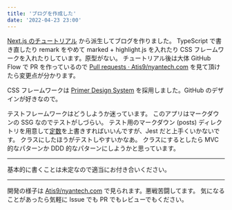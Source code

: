 ```yaml
---
title: 'ブログを作成した'
date: '2022-04-23 23:00'
---
```


[Next.js のチュートリアル](https://nextjs.org/learn/basics/create-nextjs-app) から派生してブログを作りました。
TypeScript で書き直したり remark をやめて marked + highlight.js を入れたり CSS フレームワークを入れたりしています。原型がない。
チュートリアル後は大体 GitHub Flow で PR を作っているので [Pull requests · Atis9/nyantech\.com](https://github.com/Atis9/nyantech.com/pulls?q=is%3Apr+is%3Aclosed) を見て頂けたら変更点が分かります。

CSS フレームワークは [Primer Design System](https://primer.style/) を採用しました。GitHub のデザインが好きなので。

テストフレームワークはどうしようか迷っています。
このアプリはマークダウンの SSG なのでテストがしづらい。
テスト用のマークダウン (posts) ディレクトリを用意して[定数](https://github.com/Atis9/nyantech.com/blob/6b36b14160625764273b758c1286a7583ad5fbcb/lib/posts.ts#L8)を上書きすればいいんですが、Jest だと上手くいかないです。
クラスにしたほうがテストしやすいかなあ。
クラスにするとしたら MVC 的なパターンか DDD 的なパターンにしようかと思っています。

----

基本的に書くことは未定なので適当にお付き合いください。

----

開発の様子は [Atis9/nyantech\.com](https://github.com/Atis9/nyantech.com) で見られます。悪戦苦闘してます。
気になることがあったら気軽に Issue でも PR でもレビューでもください。
